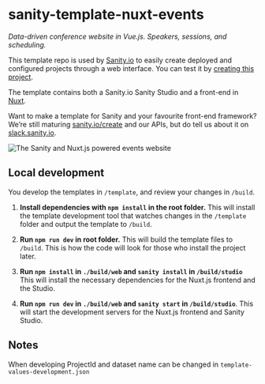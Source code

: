 # sanity-template-nuxt-events

_Data-driven conference website in Vue.js. Speakers, sessions, and scheduling._

This template repo is used by [Sanity.io](https://www.sanity.io) to easily create deployed and configured projects through a web interface. You can test it by [creating this project](https://www.sanity.io/create/?template=sanity-io%2Fsanity-template-nuxt-events).

The template contains both a Sanity.io Sanity Studio and a front-end in [Nuxt](https://nuxtjs.org).

Want to make a template for Sanity and your favourite front-end framework? We’re still maturing [sanity.io/create](https://sanity.io/create) and our APIs, but do tell us about it on [slack.sanity.io](https://slack.sanity.io).

![The Sanity and Nuxt.js powered events website](https://github.com/sanity-io/sanity-template-nuxt-events/blob/master/assets/frontend.jpg?raw=true)

## Local development

You develop the templates in `/template`, and review your changes in `/build`.

1. **Install dependencies with `npm install` in the root folder.** This will install the template development tool that watches changes in the `/template` folder and output the template to `/build`.

2. **Run `npm run dev` in root folder.** This will build the template files to `/build`. This is how the code will look for those who install the project later.

3. **Run `npm install` in `./build/web` and `sanity install` in `/build/studio`** This will install the necessary dependencies for the Nuxt.js frontend and the Studio.

4. **Run `npm run dev` in `./build/web` and `sanity start` in `/build/studio`**. This will start the development servers for the Nuxt.js frontend and Sanity Studio.

## Notes

When developing ProjectId and dataset name can be changed in `template-values-development.json`
